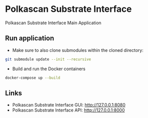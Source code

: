 # Polkascan Substrate Interface
Polkascan Substrate Interface Main Application

## Run application

* Make sure to also clone submodules within the cloned directory: 
```bash
git submodule update --init --recursive
```

* Build and run the Docker containers
```bash
docker-compose up --build
```

## Links

* Polkascan Substrate Interface GUI: http://127.0.0.1:8080
* Polkascan Substrate Interface API: http://127.0.0.1:8000
